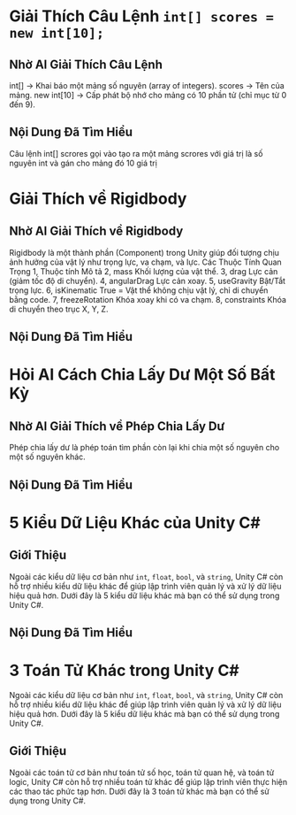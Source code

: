 # Giải Thích Câu Lệnh `int[] scores = new int[10];`

## Nhờ AI Giải Thích Câu Lệnh

 int[] → Khai báo một mảng số nguyên (array of integers).
 scores → Tên của mảng.
 new int[10] → Cấp phát bộ nhớ cho mảng có 10 phần tử (chỉ mục từ 0 đến 9).

## Nội Dung Đã Tìm Hiểu
 Câu lệnh int[] scrores gọi vào tạo ra một mảng scrores với giá trị là số nguyên int và gán cho mảng đó 10 giá trị

# Giải Thích về Rigidbody

## Nhờ AI Giải Thích về Rigidbody
Rigidbody là một thành phần (Component) trong Unity giúp đối tượng chịu ảnh hưởng của vật lý như trọng lực, va chạm, và lực.
Các Thuộc Tính Quan Trọng
1, Thuộc tính	Mô tả
2, mass	Khối lượng của vật thể.
3, drag	Lực cản (giảm tốc độ di chuyển).
4, angularDrag	Lực cản xoay.
5, useGravity	Bật/Tắt trọng lực.
6, isKinematic	True = Vật thể không chịu vật lý, chỉ di chuyển bằng code.
7, freezeRotation	Khóa xoay khi có va chạm.
8, constraints	Khóa di chuyển theo trục X, Y, Z.

## Nội Dung Đã Tìm Hiểu

# Hỏi AI Cách Chia Lấy Dư Một Số Bất Kỳ

## Nhờ AI Giải Thích về Phép Chia Lấy Dư
Phép chia lấy dư là phép toán tìm phần còn lại khi chia một số nguyên cho một số nguyên khác.

## Nội Dung Đã Tìm Hiểu

# 5 Kiểu Dữ Liệu Khác của Unity C#

## Giới Thiệu

Ngoài các kiểu dữ liệu cơ bản như `int`, `float`, `bool`, và `string`, Unity C# còn hỗ trợ nhiều kiểu dữ liệu khác để giúp lập trình viên quản lý và xử lý dữ liệu hiệu quả hơn. Dưới đây là 5 kiểu dữ liệu khác mà bạn có thể sử dụng trong Unity C#.

## Nội Dung Đã Tìm Hiểu

# 3 Toán Tử Khác trong Unity C#
Ngoài các kiểu dữ liệu cơ bản như `int`, `float`, `bool`, và `string`, Unity C# còn hỗ trợ nhiều kiểu dữ liệu khác để giúp lập trình viên quản lý và xử lý dữ liệu hiệu quả hơn. Dưới đây là 5 kiểu dữ liệu khác mà bạn có thể sử dụng trong Unity C#.
## Giới Thiệu

Ngoài các toán tử cơ bản như toán tử số học, toán tử quan hệ, và toán tử logic, Unity C# còn hỗ trợ nhiều toán tử khác để giúp lập trình viên thực hiện các thao tác phức tạp hơn. Dưới đây là 3 toán tử khác mà bạn có thể sử dụng trong Unity C#.
